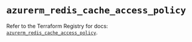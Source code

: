 # `azurerm_redis_cache_access_policy`

Refer to the Terraform Registry for docs: [`azurerm_redis_cache_access_policy`](https://registry.terraform.io/providers/hashicorp/azurerm/4.19.0/docs/resources/redis_cache_access_policy).
